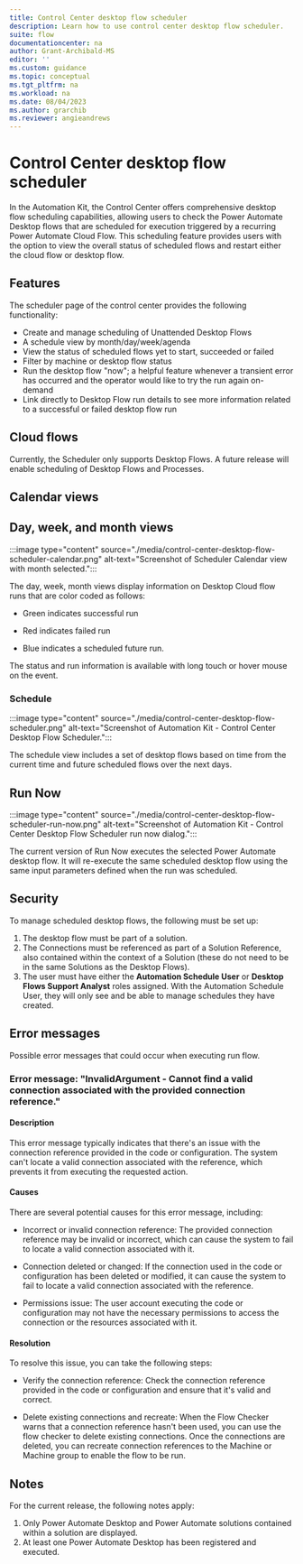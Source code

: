 ```yaml
---
title: Control Center desktop flow scheduler
description: Learn how to use control center desktop flow scheduler.
suite: flow
documentationcenter: na
author: Grant-Archibald-MS
editor: ''
ms.custom: guidance
ms.topic: conceptual
ms.tgt_pltfrm: na
ms.workload: na
ms.date: 08/04/2023
ms.author: grarchib
ms.reviewer: angieandrews
---
```


# Control Center desktop flow scheduler

In the Automation Kit, the Control Center offers comprehensive desktop flow scheduling capabilities, allowing users to check the Power Automate Desktop flows that are scheduled for execution triggered by a recurring Power Automate Cloud Flow. This scheduling feature provides users with the option to view the overall status of scheduled flows and restart either the cloud flow or desktop flow.

## Features

The scheduler page of the control center provides the following functionality:

- Create and manage scheduling of Unattended Desktop Flows
- A schedule view by month/day/week/agenda
- View the status of scheduled flows yet to start, succeeded or failed
- Filter by machine or desktop flow status
- Run the desktop flow "now"; a helpful feature whenever a transient error has occurred and the operator would like to try the run again on-demand
- Link directly to Desktop Flow run details to see more information related to a successful or failed desktop flow run

## Cloud flows

Currently, the Scheduler only supports Desktop Flows. A future release will enable scheduling of Desktop Flows and Processes.

## Calendar views

## Day, week, and month views

:::image type="content" source="./media/control-center-desktop-flow-scheduler-calendar.png" alt-text="Screenshot of Scheduler Calendar view with month selected.":::

The day, week, month views display information on Desktop Cloud flow runs that are color coded as follows:

- Green indicates successful run

- Red indicates failed run

- Blue indicates a scheduled future run.

The status and run information is available with long touch or hover mouse on the event.

### Schedule

:::image type="content" source="./media/control-center-desktop-flow-scheduler.png" alt-text="Screenshot of Automation Kit - Control Center Desktop Flow Scheduler.":::

The schedule view includes a set of desktop flows based on time from the current time and future scheduled flows over the next days.

## Run Now

:::image type="content" source="./media/control-center-desktop-flow-scheduler-run-now.png" alt-text="Screenshot of Automation Kit - Control Center Desktop Flow Scheduler run now dialog.":::

The current version of Run Now executes the selected Power Automate desktop flow. It will re-execute the same scheduled desktop flow using the same input parameters defined when the run was scheduled.

## Security

To manage scheduled desktop flows, the following must be set up:

1. The desktop flow must be part of a solution.
1. The Connections must be referenced as part of a Solution Reference, also contained within the context of a Solution (these do not need to be in the same Solutions as the Desktop Flows).
1. The user must have either the **Automation Schedule User** or **Desktop Flows Support Analyst** roles assigned. With the Automation Schedule User, they will only see and be able to manage schedules they have created.

## Error messages

Possible error messages that could occur when executing run flow.

### Error message: "InvalidArgument - Cannot find a valid connection associated with the provided connection reference."

#### Description

This error message typically indicates that there's an issue with the connection reference provided in the code or configuration. The system can't locate a valid connection associated with the reference, which prevents it from executing the requested action.

#### Causes

There are several potential causes for this error message, including:

- Incorrect or invalid connection reference: The provided connection reference may be invalid or incorrect, which can cause the system to fail to locate a valid connection associated with it.

- Connection deleted or changed: If the connection used in the code or configuration has been deleted or modified, it can cause the system to fail to locate a valid connection associated with the reference.

- Permissions issue: The user account executing the code or configuration may not have the necessary permissions to access the connection or the resources associated with it.

#### Resolution

To resolve this issue, you can take the following steps:

- Verify the connection reference: Check the connection reference provided in the code or configuration and ensure that it's valid and correct.

- Delete existing connections and recreate: When the Flow Checker warns that a connection reference hasn't been used, you can use the flow checker to delete existing connections. Once the connections are deleted, you can recreate connection references to the Machine or Machine group to enable the flow to be run.

## Notes

For the current release, the following notes apply:

1. Only Power Automate Desktop and Power Automate solutions contained within a solution are displayed.
1. At least one Power Automate Desktop has been registered and executed.


